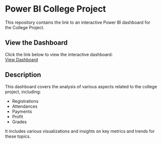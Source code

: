 # Power BI College Project

This repository contains the link to an interactive Power BI dashboard for the College Project.

## View the Dashboard

Click the link below to view the interactive dashboard:  
[View Dashboard](https://app.powerbi.com/view?r=eyJrIjoiMThjZGRiMzMtMjFjMC00NWE1LWFlOGItMjM0NzdhYTBiZmYxIiwidCI6ImI1YmY0ZjdkLTczN2ItNDdhOC1hOTZiLWI2N2I0M2I4MThmYiJ9)


## Description

This dashboard covers the analysis of various aspects related to the college project, including:
- Registrations
- Attendances
- Payments
- Profit
- Grades
  
It includes various visualizations and insights on key metrics and trends for these topics.

